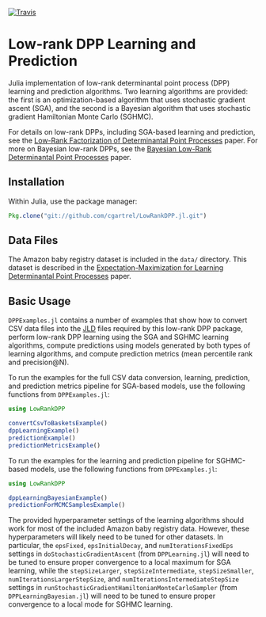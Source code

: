 [![Travis](https://travis-ci.org/cgartrel/LowRankDPP.jl.svg?branch=master)](https://travis-ci.org/cgartrel/LowRankDPP.jl)

# Low-rank DPP Learning and Prediction
Julia implementation of low-rank determinantal point process (DPP) learning and
prediction algorithms.  Two learning algorithms are provided: the first is an
optimization-based algorithm that uses stochastic gradient ascent (SGA), and the
second is a Bayesian algorithm that uses stochastic gradient Hamiltonian Monte
Carlo (SGHMC).

For details on low-rank DPPs, including SGA-based learning and prediction, see
the [Low-Rank Factorization of Determinantal Point
Processes](http://ulrichpaquet.com/Papers/LowRankDPP2017.pdf) paper.  For more
on Bayesian low-rank DPPs, see the [Bayesian Low-Rank Determinantal Point
Processes](http://ulrichpaquet.com/Papers/RecSys-2016-DPP.pdf) paper.

## Installation
Within Julia, use the package manager:
```Julia
Pkg.clone("git://github.com/cgartrel/LowRankDPP.jl.git")
```
## Data Files
The Amazon baby registry dataset is included in the `data/` directory.  This
dataset is described in the [Expectation-Maximization for Learning Determinantal
Point Processes](https://arxiv.org/abs/1411.1088) paper.

## Basic Usage
`DPPExamples.jl` contains a number of examples that show how to convert CSV data
files into the [JLD](https://github.com/JuliaIO/JLD.jl) files required by this
low-rank DPP package, perform low-rank DPP learning using the SGA and SGHMC
learning algorithms, compute predictions using models generated by both types of
learning algorithms, and compute prediction metrics (mean percentile rank and
precision@N).

To run the examples for the full CSV data conversion, learning, prediction, and
prediction metrics pipeline for SGA-based models, use the following functions
from `DPPExamples.jl`:
```Julia
using LowRankDPP

convertCsvToBasketsExample()
dppLearningExample()
predictionExample()
predictionMetricsExample()
```

To run the examples for the learning and prediction pipeline for SGHMC-based
models, use the following functions from `DPPExamples.jl`:
```Julia
using LowRankDPP

dppLearningBayesianExample()
predictionForMCMCSamplesExample()
```

The provided hyperparameter settings of the learning algorithms should work for
most of the included Amazon baby registry data.  However, these hyperparameters
will likely need to be tuned for other datasets.  In particular, the `epsFixed`,
`epsInitialDecay`, and `numIterationsFixedEps` settings in
`doStochasticGradientAscent` (from `DPPLearning.jl`) will need to be tuned to
ensure proper convergence to a local maximum for SGA learning, while the
`stepSizeLarger`, `stepSizeIntermediate`, `stepSizeSmaller`,
`numIterationsLargerStepSize`, and `numIterationsIntermediateStepSize` settings
in `runStochasticGradientHamiltonianMonteCarloSampler` (from
`DPPLearningBayesian.jl`) will need to be tuned to ensure proper convergence to
a local mode for SGHMC learning.      
